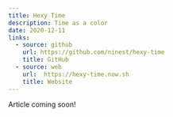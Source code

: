 ```yaml
---
title: Hexy Time
description: Time as a color
date: 2020-12-11
links:
  - source: github
    url: https://github.com/ninest/hexy-time
    title: GitHub
  - source: web
    url:  https://hexy-time.now.sh
    title: Website
---
```


Article coming soon!